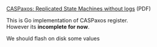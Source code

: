 [CASPaxos: Replicated State Machines without logs](https://github.com/rystsov/caspaxos/blob/master/latex/caspaxos.pdf) (PDF)

This is Go implementation of CASPaxos register.   
However its **incomplete for now**.

We should flash on disk some values